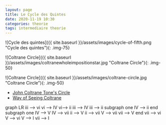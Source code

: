 ```yaml
---
layout: page
title: Le Cycle des Quintes
date: 2020-11-19 10:30
categories: theorie
tags: intermediaire theorie
---
```


![Cycle des quintes]({{ site.baseurl }}/assets/images/cycle-of-fifth.png "Cycle des quintes"){: .img-75}

![Coltrane Circle]({{ site.baseurl }}/assets/images/coltranewholeimpositionstar.jpg "Coltrane Circle"){: .img-50}

![Coltrane Circle]({{ site.baseurl }}/assets/images/coltrane-circle.jpg "Coltrane Circle"){: .img-50}

* [John Coltrane Tone's Circle](https://roelhollander.eu/en/blog-saxophone/Coltrane-Tone-Circle/)
* [Way of Seeing Coltrane](https://www.coreymwamba.co.uk/rambles/1388150764)

<div class="mermaid">
graph LR
    iii --> vi
    vi --> IV
    vi--> ii
    iii --> IV
    iii --> ii
    subgraph one
    IV --> ii
    end
    subgraph one
    IV --> V
    IV --> vii
    ii --> V
    ii --> vii
    V --> vii
    vii --> V
    end
    vii --> vi
    V --> vi
    V --> I
    vii --> I
</div>
